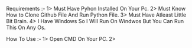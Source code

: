 Requirements :- 
1> Must Have Pyhon Installed On Your Pc.
2> Must Know How to Clone Github File And Run Python File.
3> Must Have Atleast Little Bit Brain.
4> I Have Windows So I Will Run On Windwos But You Can Run This On Any Os.

How To Use :-
1> Open CMD On Your PC.
2>  
